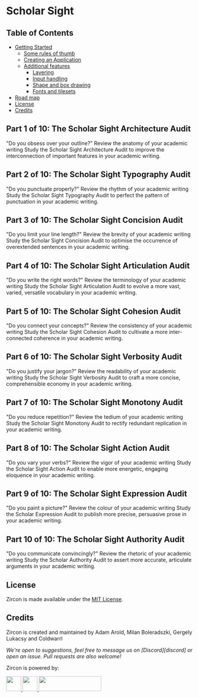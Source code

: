 # Scholar Sight


## Table of Contents

- [Getting Started](https://github.com/Hexworks/zircon#getting-started)
  - [Some rules of thumb](https://github.com/Hexworks/zircon#some-rules-of-thumb)
  - [Creating an Application](https://github.com/Hexworks/zircon#creating-an-application)
  - [Additional features](https://github.com/Hexworks/zircon#additional-features)
    - [Layering](https://github.com/Hexworks/zircon#layering)
    - [Input handling](https://github.com/Hexworks/zircon#input-handling)
    - [Shape and box drawing](https://github.com/Hexworks/zircon#shape-and-box-drawing)
    - [Fonts and tilesets](https://github.com/Hexworks/zircon#fonts-and-tilesets)
- [Road map](https://github.com/Hexworks/zircon#road-map)
- [License](https://github.com/Hexworks/zircon#license)
- [Credits](https://github.com/Hexworks/zircon#credits)



## Part 1 of 10: The Scholar Sight Architecture Audit
"Do you obsess over your outline?"
Review the anatomy of your academic writing
Study the Scholar Sight Architecture Audit to improve the interconnection of important features in your academic writing.


## Part 2 of 10: The Scholar Sight Typography Audit
"Do you punctuate properly?"
Review the rhythm of your academic writing
Study the Scholar Sight Typography Audit to perfect the pattern of punctuation in your academic writing.


## Part 3 of 10: The Scholar Sight Concision Audit
"Do you limit your line length?"
Review the brevity of your academic writing
Study the Scholar Sight Concision Audit to optimise the occurrence of overextended sentences in your academic writing.


## Part 4 of 10: The Scholar Sight Articulation Audit
"Do you write the right words?"
Review the terminology of your academic writing
Study the Scholar Sight Articulation Audit to evolve a more vast, varied, versatile vocabulary in your academic writing.


## Part 5 of 10: The Scholar Sight Cohesion Audit
"Do you connect your concepts?"
Review the consistency of your academic writing
Study the Scholar Sight Cohesion Audit to cultivate a more inter-connected coherence in your academic writing.


## Part 6 of 10: The Scholar Sight Verbosity Audit
"Do you justify your jargon?"
Review the readability of your academic writing
Study the Scholar Sight Verbosity Audit to craft a more concise, comprehensible economy in your academic writing.


## Part 7 of 10: The Scholar Sight Monotony Audit
"Do you reduce repetition?"
Review the tedium of your academic writing
Study the Scholar Sight Monotony Audit to rectify redundant replication in your academic writing.


## Part 8 of 10: The Scholar Sight Action Audit
"Do you vary your verbs?"
Review the vigor of your academic writing
Study the Scholar Sight Action Audit to enable more energetic, engaging eloquence in your academic writing.


## Part 9 of 10: The Scholar Sight Expression Audit
"Do you paint a picture?"
Review the colour of your academic writing
Study the Scholar Expression Audit to publish more precise, persuasive prose in your academic writing.


## Part 10 of 10: The Scholar Sight Authority Audit
"Do you communicate convincingly?"
Review the rhetoric of your academic writing
Study the Scholar Authority Audit to assert more accurate, articulate arguments in your academic writing.






## License
Zircon is made available under the [MIT License](http://www.opensource.org/licenses/mit-license.php).

## Credits
Zircon is created and maintained by Adam Arold, Milan Boleradszki, Gergely Lukacsy and Coldwarrl

*We're open to suggestions, feel free to message us on [Discord][discord] or open an issue.*
*Pull requests are also welcome!*

Zircon is powered by:

<a href="https://www.jetbrains.com/idea/">
    <img src="https://github.com/Hexworks/zircon/blob/master/images/idea_logo.png" width="40" height="40" />
</a>
<a href="https://kotlinlang.org/">
    <img src="https://github.com/Hexworks/zircon/blob/master/images/kotlin_logo.png" width="40" height="40" />
</a>
<a href="https://www.yourkit.com/java/profiler/">
    <img src="https://github.com/Hexworks/zircon/blob/master/images/yklogo.png" width="168" height="40" />
</a>


